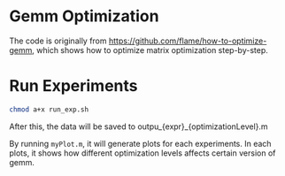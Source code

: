 # Gemm Optimization
The code is originally from https://github.com/flame/how-to-optimize-gemm, which shows how to optimize matrix optimization step-by-step.

# Run Experiments
```bash
chmod a+x run_exp.sh
```
After this, the data will be saved to outpu_{expr}_{optimizationLevel}.m

By running `myPlot.m`, it will generate plots for each experiments. In each plots, it shows how different optimization levels affects certain version of gemm.


